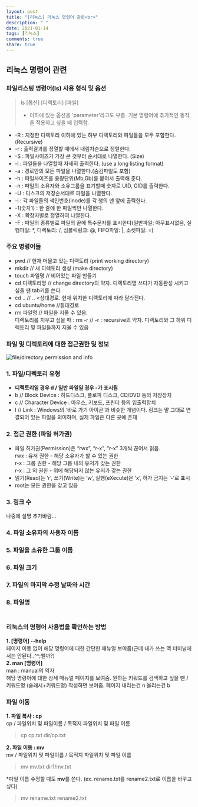 ```yaml
---
layout: post
title: "[리눅스] 리눅스 명령어 관련<br>"
description: " "
date: 2021-01-14
tags: [리눅스]
comments: true
share: true
---
```



## 리눅스 명령어 관련<br>


### 파일리스팅 명령어(ls) 사용 형식 및 옵션

>ls [옵션] [디렉토리] [파일]<br>
>- 이하에 있는 옵션을 'parameter'라고도 부름. 기본 명령어에 추가적인 동작을 적용하고 싶을 때 입력함.

- -R : 지정한 디렉토리 이하에 있는 하부 디렉토리와 파일들을 모두 포함한다. (Recursive)
- -r : 출력결과를 정열할 때에서 내림차순으로 정렬한다. 
- -S : 파일사이즈가 가장 큰 것부터 순서대로 나열한다. (Size)
- -l : 파일들을 나열할때 자세히 출력한다. (use a long listing format)
- -a : 경로안의 모든 파일을 나열한다.(숨김파일도 포함)
- -h : 파일사이즈를 용량단위(Mb,Gb)를 붙여서 출력해 준다.
- -n : 파일의 소유자와 소유그룹을 표기할때 숫자로 UID, GID를 출력한다.
- -U : 디스크의 저장순서대로 파일을 나열한다.
- -i : 각 파일들의 색인번호(inode)를 각 행의 맨 앞에 출력한다.
- -1(숫자1) : 한 줄에 한 파일씩만 나열한다.
- -X : 확장자별로 정열하여 나열한다.
- -F : 파일의 종류별로 파일의 끝에 특수문자를 표시한다(일반파일: 아무표시없음, 실행파일: *, 디렉토리: /, 심볼릭링크: @, FIFO파일: |, 소켓파일: =) <br>

### 주요 명령어들
- pwd // 현재 머물고 있는 디렉토리 (print working directory)<br>
- mkdir // 새 디렉토리 생성 (make directory) <br>
- touch 파일명 // 비어있는 파일 만들기 <br>
- cd 디렉토리명 // change directory의 약자. 디렉토리명 쓰다가 자동완성 시키고 싶을 땐 tab키를 쓴다.
- cd .. // .. <상대경로. 현재 위치한 디렉토리에 따라 달라진다.
- cd ubuntu/home //절대경로 
- rm 파일명 // 파일을 지울 수 있음.<br>
디렉토리를 지우고 싶을 때 : rm -r // -r : recursive의 약자. 디렉토리와 그 하위 디렉토리 및 파일들까지 지울 수 있음

### 파일 및 디렉토리에 대한 접근권한 및 정보
![file/directory permission and info](https://goo.gl/YoDM73)

### 1. 파일/디렉토리 유형
- **디렉토리일 경우 d / 일반 파일일 경우 -가 표시됨**
- b // Block Device : 하드디스크, 플로피 디스크, CD/DVD 등의 저장장치
- c // Character Device : 마우스, 키보드, 프린터 등의 입출력장치
- l // Link : Windows의 ‘바로 가기 아이콘’과 비슷한 개념이다. 링크는 말 그대로 연결되어 있는 파일을 의미하며, 실제 파일은 다른 곳에 존재

### 2. 접근 권한 (파일 허가권)
- 파일 허가권(Permission)은 “rwx”, “r-x”, “r-x” 3개씩 끊어서 읽음.<br>
rwx : 유저 권한 -  해당 소유자가 할 수 있는 권한<br>
r-x : 그룹 권한 - 해당 그룹 내의 유저가 갖는 권한<br>
r-x : 그 외 권한 - 위에 해당되지 않는 유저가 갖는 권한
- 읽기(Read)는 ‘r’, 쓰기(Write)는 ‘w’, 실행(eXecute)은 ‘x’, 허가 금지는 ‘-’로 표시
- root는 모든 권한을 갖고 있음

### 3. 링크 수
나중에 설명 추가바람...
### 4. 파일 소유자의 사용자 이름
### 5. 파일을 소유한 그룹 이름
### 6. 파일 크기
### 7. 파일의 마지막 수정 날짜와 시간
### 8. 파일명<br><br>

### 리눅스의 명령어 사용법을 확인하는 방법
**1. [명령어] --help**<br>
페이지 이동 없이 해당 명령어에 대한 간단한 매뉴얼 보여줌(근데 내가 쓰는 맥 터미널에서는 안된다..^^;왤까?)<br>
**2. man [명령어]** <br>
man : manual의 약자<br>
해당 명령어에 대한 상세 매뉴얼 페이지를 보여줌. 원하는 키워드를 검색하고 싶을 땐 /키워드명 (슬래시+키워드명) 작성하면 보여줌. 페이지 내리는건 n 올리는건 b

### 파일 이동
**1. 파일 복사 : cp**<br>
cp / 파일위치 및 파일이름 / 목적지 파일위치 및 파일 이름<br>
>cp cp.txt dir/cp.txt

**2. 파일 이동 : mv**<br>
mv / 파일위치 및 파일이름 / 목적지 파일위치 및 파일 이름<br>
>mv mv.txt dir1/mv.txt

*파일 이름 수정할 때도 **mv**를 쓴다. (ex. rename.txt를 rename2.txt로 이름을 바꾸고 싶다)<br>
>mv rename.txt rename2.txt